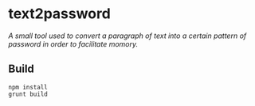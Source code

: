 text2password
=============

*A small tool used to convert a paragraph of text into a certain pattern of password in order to facilitate momory.*

Build
----

```
npm install
grunt build
```

